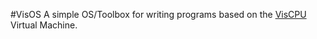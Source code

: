 #VisOS
A simple OS/Toolbox for writing programs based on the [VisCPU](https://github.com/ByteChkR/viscpu) Virtual Machine.